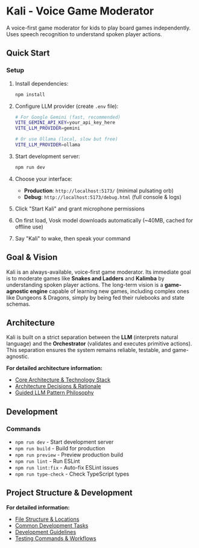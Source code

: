 # Kali - Voice Game Moderator

A voice-first game moderator for kids to play board games independently. Uses speech recognition to understand spoken player actions.

## Quick Start

### Setup

1. Install dependencies:

   ```bash
   npm install
   ```

2. Configure LLM provider (create `.env` file):

   ```bash
   # For Google Gemini (fast, recommended)
   VITE_GEMINI_API_KEY=your_api_key_here
   VITE_LLM_PROVIDER=gemini

   # Or use Ollama (local, slow but free)
   VITE_LLM_PROVIDER=ollama
   ```

3. Start development server:

   ```bash
   npm run dev
   ```

4. Choose your interface:
   - **Production**: `http://localhost:5173/` (minimal pulsating orb)
   - **Debug**: `http://localhost:5173/debug.html` (full console & logs)

5. Click "Start Kali" and grant microphone permissions
6. On first load, Vosk model downloads automatically (~40MB, cached for offline use)
7. Say "Kali" to wake, then speak your command

## Goal & Vision

Kali is an always-available, voice-first game moderator. Its immediate goal is to moderate games like **Snakes and Ladders** and **Kalimba** by understanding spoken player actions. The long-term vision is a **game-agnostic engine** capable of learning new games, including complex ones like Dungeons & Dragons, simply by being fed their rulebooks and state schemas.

## Architecture

Kali is built on a strict separation between the **LLM** (interprets natural language) and the **Orchestrator** (validates and executes primitive actions). This separation ensures the system remains reliable, testable, and game-agnostic.

**For detailed architecture information:**

- [Core Architecture & Technology Stack](.cursor/rules/architecture.mdc)
- [Architecture Decisions & Rationale](.cursor/rules/architecture-decisions.mdc)
- [Guided LLM Pattern Philosophy](.cursor/kali-architecture.md)

## Development

### Commands

- `npm run dev` - Start development server
- `npm run build` - Build for production
- `npm run preview` - Preview production build
- `npm run lint` - Run ESLint
- `npm run lint:fix` - Auto-fix ESLint issues
- `npm run type-check` - Check TypeScript types

## Project Structure & Development

**For detailed information:**

- [File Structure & Locations](.cursor/rules/file-structure.mdc)
- [Common Development Tasks](.cursor/rules/common-tasks.mdc)
- [Development Guidelines](.cursor/rules/development-guidelines.mdc)
- [Testing Commands & Workflows](.cursor/rules/testing-commands.mdc)
